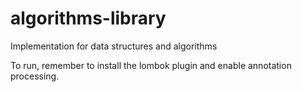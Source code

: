 # algorithms-library
Implementation for data structures and algorithms  

To run, remember to install the lombok plugin and enable annotation processing.
